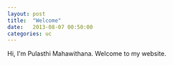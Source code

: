 ```yaml
---
layout: post
title:  "Welcome"
date:   2013-08-07 00:50:00
categories: uc
---
```


Hi, I'm Pulasthi Mahawithana. Welcome to my website.
